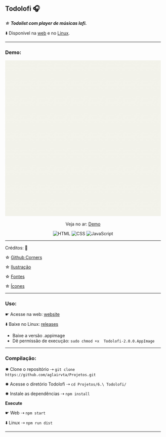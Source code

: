## Todolofi 🎧

***☆  Todolist com player de músicas lofi.***

⬇️ Disponível na [web](https://todolofi.netlify.app/) e no [Linux](https://github.com/aglairvta/Projetos/releases/tag/Todolofi).
***
### Demo:

<p align="center">
  <img src="assets/demo/demo.gif"/>
</p>

<p align="center">
 Veja no ar: <a href="https://todolofi.netlify.app/" target="_blank">Demo</a>
</p>

<p align="center">
  <img src="https://img.shields.io/badge/HTML5-E34F26?style=for-the-badge&logo=html5&logoColor=white" alt="HTML">
   <img src="https://img.shields.io/badge/CSS3-1572B6?style=for-the-badge&logo=css3&logoColor=white" alt="CSS">
  <img src="https://img.shields.io/badge/JavaScript-F7DF1E?style=for-the-badge&logo=javascript&logoColor=black" alt="JavaScript">
</p>

***
Créditos: 🌟 

☆ [Github Corners](https://tholman.com/github-corners/)

☆ [Ilustração](https://blush.design/pt)

☆ [Fontes](https://fonts.google.com)

☆ [Ícones](https://iconsvg.xyz/)
***
### Uso:
☛ Acesse na web: [website](https://todolofi.netlify.app/)

⬇️ Baixe no Linux: [releases](https://github.com/aglairvta/Projetos/releases/tag/Todolofi) 

- Baixe a versão .appimage
- Dê permissão de execução: ```sudo chmod +x 
Todolofi-2.0.0.AppImage ```  
***
### Compilação:
✹ Clone o repositório ⇢ ```git clone https://github.com/aglairvta/Projetos.git```

✹ Acesse o diretório Todolofi ⇢ ```cd Projetos/6.\ Todolofi/```

✹ Instale as dependências ⇢ ```npm install```

**Execute**

☛ Web ⇢ ```npm start```

⬇️ Linux ⇢ ```npm run dist```
***
